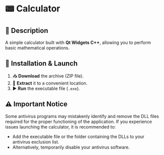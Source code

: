 # 📟 Calculator

## 📝 Description
A simple calculator built with **Qt Widgets C++**, allowing you to perform basic mathematical operations.

## 🚀 Installation & Launch
1. 📥 **Download** the archive (ZIP file).
2. 📂 **Extract** it to a convenient location.
3. ▶️ **Run** the executable file (`.exe`).

## ⚠️ Important Notice
Some antivirus programs may mistakenly identify and remove the DLL files required for the proper functioning of the application. If you experience issues launching the calculator, it is recommended to:
- Add the executable file or the folder containing the DLLs to your antivirus exclusion list.
- Alternatively, temporarily disable your antivirus software.
